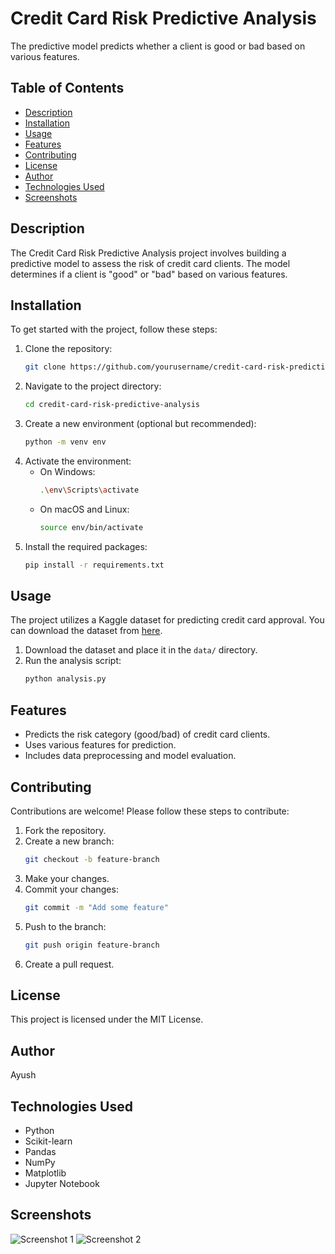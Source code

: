 # Credit Card Risk Predictive Analysis

The predictive model predicts whether a client is good or bad based on various features.

## Table of Contents
- [Description](#description)
- [Installation](#installation)
- [Usage](#usage)
- [Features](#features)
- [Contributing](#contributing)
- [License](#license)
- [Author](#author)
- [Technologies Used](#technologies-used)
- [Screenshots](#screenshots)

## Description
The Credit Card Risk Predictive Analysis project involves building a predictive model to assess the risk of credit card clients. The model determines if a client is "good" or "bad" based on various features.

## Installation
To get started with the project, follow these steps:

1. Clone the repository:
    ```bash
    git clone https://github.com/yourusername/credit-card-risk-predictive-analysis.git
    ```
2. Navigate to the project directory:
    ```bash
    cd credit-card-risk-predictive-analysis
    ```
3. Create a new environment (optional but recommended):
    ```bash
    python -m venv env
    ```
4. Activate the environment:
    - On Windows:
        ```bash
        .\env\Scripts\activate
        ```
    - On macOS and Linux:
        ```bash
        source env/bin/activate
        ```
5. Install the required packages:
    ```bash
    pip install -r requirements.txt
    ```

## Usage
The project utilizes a Kaggle dataset for predicting credit card approval. You can download the dataset from [here](#).

1. Download the dataset and place it in the `data/` directory.
2. Run the analysis script:
    ```bash
    python analysis.py
    ```

## Features
- Predicts the risk category (good/bad) of credit card clients.
- Uses various features for prediction.
- Includes data preprocessing and model evaluation.

## Contributing
Contributions are welcome! Please follow these steps to contribute:

1. Fork the repository.
2. Create a new branch:
    ```bash
    git checkout -b feature-branch
    ```
3. Make your changes.
4. Commit your changes:
    ```bash
    git commit -m "Add some feature"
    ```
5. Push to the branch:
    ```bash
    git push origin feature-branch
    ```
6. Create a pull request.

## License
This project is licensed under the MIT License.

## Author
Ayush

## Technologies Used
- Python
- Scikit-learn
- Pandas
- NumPy
- Matplotlib
- Jupyter Notebook

## Screenshots
![Screenshot 1](path/to/screenshot1.png)
![Screenshot 2](path/to/screenshot2.png)
